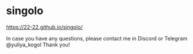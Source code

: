 # singolo
https://22-22.github.io/singolo/

In case you have any questions, please contact me in Discord or Telegram @yuliya_kogol
Thank you!